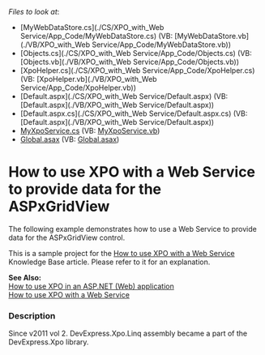 <!-- default file list -->
*Files to look at*:

* [MyWebDataStore.cs](./CS/XPO_with_Web Service/App_Code/MyWebDataStore.cs) (VB: [MyWebDataStore.vb](./VB/XPO_with_Web Service/App_Code/MyWebDataStore.vb))
* [Objects.cs](./CS/XPO_with_Web Service/App_Code/Objects.cs) (VB: [Objects.vb](./VB/XPO_with_Web Service/App_Code/Objects.vb))
* [XpoHelper.cs](./CS/XPO_with_Web Service/App_Code/XpoHelper.cs) (VB: [XpoHelper.vb](./VB/XPO_with_Web Service/App_Code/XpoHelper.vb))
* [Default.aspx](./CS/XPO_with_Web Service/Default.aspx) (VB: [Default.aspx](./VB/XPO_with_Web Service/Default.aspx))
* [Default.aspx.cs](./CS/XPO_with_Web Service/Default.aspx.cs) (VB: [Default.aspx](./VB/XPO_with_Web Service/Default.aspx))
* [MyXpoService.cs](./CS/XpoGate/App_Code/MyXpoService.cs) (VB: [MyXpoService.vb](./VB/XpoGate/App_Code/MyXpoService.vb))
* [Global.asax](./CS/XpoGate/Global.asax) (VB: [Global.asax](./VB/XpoGate/Global.asax))
<!-- default file list end -->
# How to use XPO with a Web Service to provide data for the ASPxGridView


<p>The following example demonstrates how to use a Web Service to provide data for the ASPxGridView control.</p><p>This is a sample project for the <a href="https://www.devexpress.com/Support/Center/p/AK3911">How to use XPO with a Web Service</a> Knowledge Base article. Please refer to it for an explanation.</p><p><strong>See Also:</strong><br />
<a href="https://www.devexpress.com/Support/Center/p/K18061">How to use XPO in an ASP.NET (Web) application</a><br />
<a href="https://www.devexpress.com/Support/Center/p/E569">How to use XPO with a Web Service</a></p>


<h3>Description</h3>

<p>Since v2011 vol 2.  DevExpress.Xpo.Linq assembly became a part of the DevExpress.Xpo library. </p>

<br/>


